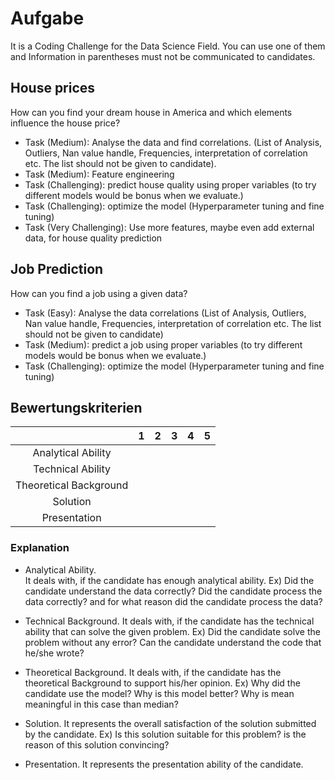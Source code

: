 # Aufgabe
It is a Coding Challenge for the Data Science Field. You can use one of them and Information in parentheses must not be communicated to candidates.

## House prices
How can you find your dream house in America and which elements influence the house price?  

* Task (Medium): Analyse the data and find correlations. 
(List of Analysis, Outliers, Nan value handle, Frequencies, interpretation of correlation etc. The list should not be given to candidate). 
* Task (Medium): Feature engineering
* Task (Challenging): predict house quality using proper variables (to try different models would be bonus when we evaluate.)
* Task (Challenging): optimize the model (Hyperparameter tuning and fine tuning)
* Task (Very Challenging): Use more features, maybe even add external data, for house quality prediction

## Job Prediction
How can you find a job using a given data?

* Task (Easy): Analyse the data correlations (List of Analysis, Outliers, Nan value handle, Frequencies, interpretation of correlation etc. The list should not be given to candidate)
* Task (Medium): predict a job using proper variables (to try different models would be bonus when we evaluate.)
* Task (Challenging): optimize the model (Hyperparameter tuning and fine tuning)

## Bewertungskriterien
|                        	| 1 	| 2 	| 3 	| 4 	| 5 	|
|:----------------------:	|:-:	|:-:	|:-:	|:-:	|:-:	|
|     Analytical Ability 	|   	|   	|   	|   	|   	|
|    Technical Ability   	|   	|   	|   	|   	|   	|
| Theoretical Background 	|   	|   	|   	|   	|   	|
|        Solution        	|   	|   	|   	|   	|   	|
|      Presentation      	|   	|   	|   	|   	|   	|

### Explanation

* Analytical Ability.  
It deals with, if the candidate has enough analytical ability. Ex) Did the candidate understand the data correctly? Did the candidate process the data correctly? and for what reason did the candidate process the data? 

* Technical Background. 
It deals with, if the candidate has the technical ability that can solve the given problem. Ex) Did the candidate solve the problem without any error? Can the candidate understand the code that he/she wrote? 

* Theoretical Background. 
It deals with, if the candidate has the theoretical Background to support his/her opinion. Ex) Why did the candidate use the model? Why is this model better? Why is mean meaningful in this case than median?

* Solution. 
It represents the overall satisfaction of the solution submitted by the candidate. Ex) Is this solution suitable for this problem? is the reason of this solution convincing?

* Presentation. 
It represents the presentation ability of the candidate. 
